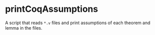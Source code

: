 # printCoqAssumptions
A script that reads `*.v` files and print assumptions of each theorem and lemma in the files.
